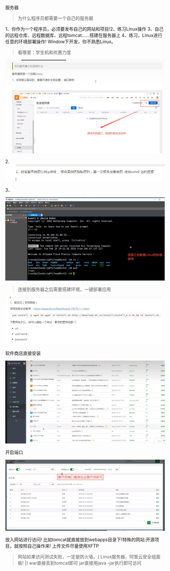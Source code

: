 服务器

> 为什么程序员都需要一个自己的服务器

1、你作为一个程序员，必须要发布自己的网站和项目!2、练习Linux操作
3、自己的远程仓库、远程数据库、远程tomcat......搭建在服务器上
4、练习，Linux进行任意的环境部署操作! Window下开发，你不熟悉Linux。

> 看哪里：学生机和优惠力度

![image-20220921110718465](img/image-20220921110718465.png)

2.![image-20220921110849519](img/image-20220921110849519.png)

3、

![image-20220921110939641](img/image-20220921110939641.png)



>连接到服务器之后需要搭建环境，一键部署应用

![image-20220921142058162](img/image-20220921142058162.png)

软件商店直接安装

![image-20220921142445546](img/image-20220921142445546.png)

开启端口

![image-20220921142559155](img/image-20220921142559155.png)

放入网站进行访问!
比如tomcat就直接放到webapps目录下!特殊的网站:开源项目，就按照自己操作来!
上传文件尽量使用XFTP

> 网站如果访问测试失败，一定是防火墙，( Linux服务器，阿里云安全组面板! |)
> war直接丢到tomcat即可
> jar直接用java -jar执行即可访问